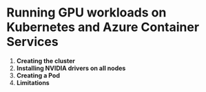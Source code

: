 # Running GPU workloads on Kubernetes and Azure Container Services

1. __Creating the cluster__
2. __Installing NVIDIA drivers on all nodes__
3. __Creating a Pod__
4. __Limitations__
